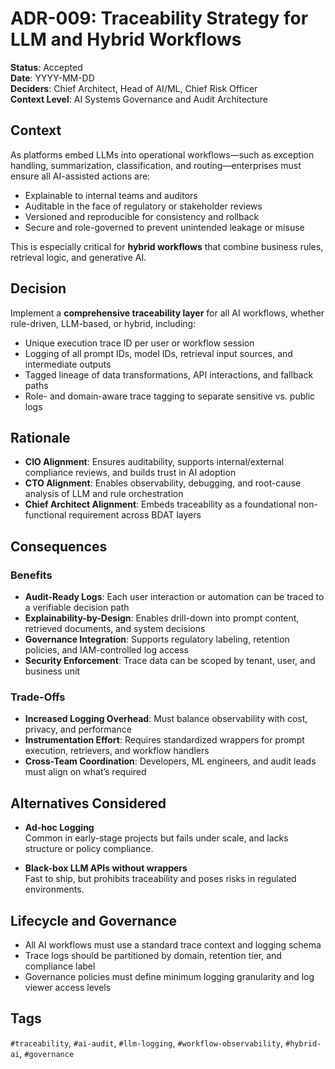 # ADR-009: Traceability Strategy for LLM and Hybrid Workflows

**Status**: Accepted  
**Date**: YYYY-MM-DD  
**Deciders**: Chief Architect, Head of AI/ML, Chief Risk Officer  
**Context Level**: AI Systems Governance and Audit Architecture

## Context

As platforms embed LLMs into operational workflows—such as exception handling, summarization, classification, and routing—enterprises must ensure all AI-assisted actions are:

- Explainable to internal teams and auditors  
- Auditable in the face of regulatory or stakeholder reviews  
- Versioned and reproducible for consistency and rollback  
- Secure and role-governed to prevent unintended leakage or misuse

This is especially critical for **hybrid workflows** that combine business rules, retrieval logic, and generative AI.

## Decision

Implement a **comprehensive traceability layer** for all AI workflows, whether rule-driven, LLM-based, or hybrid, including:

- Unique execution trace ID per user or workflow session  
- Logging of all prompt IDs, model IDs, retrieval input sources, and intermediate outputs  
- Tagged lineage of data transformations, API interactions, and fallback paths  
- Role- and domain-aware trace tagging to separate sensitive vs. public logs

## Rationale

- **CIO Alignment**: Ensures auditability, supports internal/external compliance reviews, and builds trust in AI adoption  
- **CTO Alignment**: Enables observability, debugging, and root-cause analysis of LLM and rule orchestration  
- **Chief Architect Alignment**: Embeds traceability as a foundational non-functional requirement across BDAT layers

## Consequences

### Benefits

- **Audit-Ready Logs**: Each user interaction or automation can be traced to a verifiable decision path  
- **Explainability-by-Design**: Enables drill-down into prompt content, retrieved documents, and system decisions  
- **Governance Integration**: Supports regulatory labeling, retention policies, and IAM-controlled log access  
- **Security Enforcement**: Trace data can be scoped by tenant, user, and business unit

### Trade-Offs

- **Increased Logging Overhead**: Must balance observability with cost, privacy, and performance  
- **Instrumentation Effort**: Requires standardized wrappers for prompt execution, retrievers, and workflow handlers  
- **Cross-Team Coordination**: Developers, ML engineers, and audit leads must align on what’s required

## Alternatives Considered

- **Ad-hoc Logging**  
  Common in early-stage projects but fails under scale, and lacks structure or policy compliance.

- **Black-box LLM APIs without wrappers**  
  Fast to ship, but prohibits traceability and poses risks in regulated environments.

## Lifecycle and Governance

- All AI workflows must use a standard trace context and logging schema  
- Trace logs should be partitioned by domain, retention tier, and compliance label  
- Governance policies must define minimum logging granularity and log viewer access levels

## Tags

`#traceability`, `#ai-audit`, `#llm-logging`, `#workflow-observability`, `#hybrid-ai`, `#governance`
